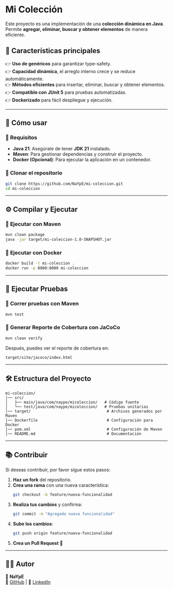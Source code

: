 # Mi Colección

&#x20;

Este proyecto es una implementación de una **colección dinámica en Java**. Permite **agregar, eliminar, buscar y obtener elementos** de manera eficiente.

## 🚀 **Características principales**

👉 **Uso de genéricos** para garantizar type-safety.\
👉 **Capacidad dinámica**, el arreglo interno crece y se reduce automáticamente.\
👉 **Métodos eficientes** para insertar, eliminar, buscar y obtener elementos.\
👉 **Compatible con JUnit 5** para pruebas automatizadas.\
👉 **Dockerizado** para fácil despliegue y ejecución.

---

## 📀 **Cómo usar**

### 🔹 **Requisitos**

- **Java 21**: Asegúrate de tener **JDK 21** instalado.
- **Maven**: Para gestionar dependencias y construir el proyecto.
- **Docker (Opcional)**: Para ejecutar la aplicación en un contenedor.

### 🔹 **Clonar el repositorio**

```bash
git clone https://github.com/NaYpE/mi-coleccion.git
cd mi-coleccion
```

---

## ⚙ **Compilar y Ejecutar**

### 🔹 **Ejecutar con Maven**

```bash
mvn clean package
java -jar target/mi-coleccion-1.0-SNAPSHOT.jar
```

### 🔹 **Ejecutar con Docker**

```bash
docker build -t mi-coleccion .
docker run -p 8080:8080 mi-coleccion
```

---

## 🤖 **Ejecutar Pruebas**

### 🔹 **Correr pruebas con Maven**

```bash
mvn test
```

### 🔹 **Generar Reporte de Cobertura con JaCoCo**

```bash
mvn clean verify
```

Después, puedes ver el reporte de cobertura en:

```
target/site/jacoco/index.html
```

---

## 🛠 **Estructura del Proyecto**

```
mi-coleccion/
│── src/
│   ├── main/java/com/naype/micoleccion/   # Código fuente
│   └── test/java/com/naype/micoleccion/   # Pruebas unitarias
│── target/                                 # Archivos generados por Maven
│── Dockerfile                              # Configuración para Docker
│── pom.xml                                 # Configuración de Maven
│── README.md                               # Documentación
```

---

## 📚 **Contribuir**

Si deseas contribuir, por favor sigue estos pasos:

1. **Haz un fork** del repositorio.
2. **Crea una rama** con una nueva característica:
   ```bash
   git checkout -b feature/nueva-funcionalidad
   ```
3. **Realiza tus cambios** y confirma:
   ```bash
   git commit -m "Agregada nueva funcionalidad"
   ```
4. **Sube los cambios**:
   ```bash
   git push origin feature/nueva-funcionalidad
   ```
5. **Crea un Pull Request** 🚀

---

## 🧑‍💻 Autor

👤 **NaYpE**  
📌 [GitHub](https://github.com/NaYpE) | 📌 [LinkedIn](https://www.linkedin.com/in/angelcastrogonzalez/)  

